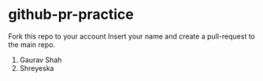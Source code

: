 # github-pr-practice

Fork this repo to your account
Insert your name and create a pull-request to the main repo.

1. Gaurav Shah
2. Shreyeska
